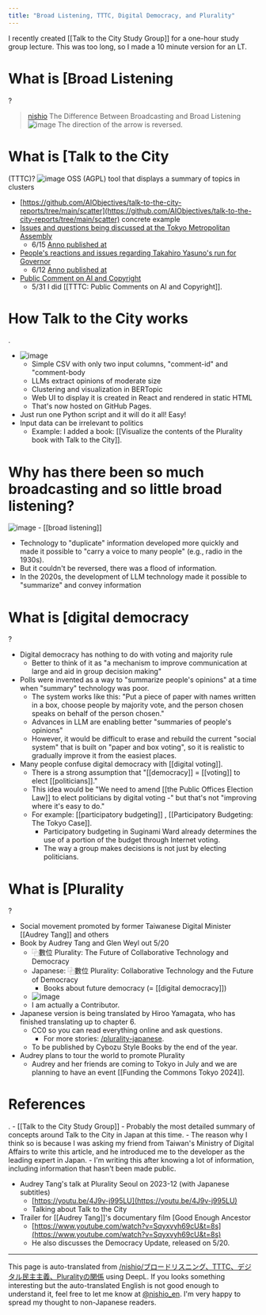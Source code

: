 ```yaml
---
title: "Broad Listening, TTTC, Digital Democracy, and Plurality"
---
```


I recently created [[Talk to the City Study Group]] for a one-hour study group lecture. This was too long, so I made a 10 minute version for an LT.

# What is [Broad Listening
?
> [nishio](https://x.com/nishio/status/1801205477990359465) The Difference Between Broadcasting and Broad Listening
>  ![image](https://gyazo.com/1a5328d749ad7a4ad4525e7cbed2a01e/thumb/1000)
The direction of the arrow is reversed.



# What is [Talk to the City
(TTTC)?
![image](https://gyazo.com/e05735418ecaf67a8a95d29cd9806442/thumb/1000)
OSS (AGPL) tool that displays a summary of topics in clusters
- [https://github.com/AIObjectives/talk-to-the-city-reports/tree/main/scatter](https://github.com/AIObjectives/talk-to-the-city-reports/tree/main/scatter)
concrete example
- [Issues and questions being discussed at the Tokyo Metropolitan Assembly](https://takahiroanno2024.github.io/tokyo-metropolitan-assembly-analysis-20240615/)
    - 6/15 [Anno published at](https://x.com/takahiroanno/status/1801856440145219827)
- [People's reactions and issues regarding Takahiro Yasuno's run for Governor](https://takahiroanno2024.github.io/yahoo-comment-analysis-20240610/)
    - 6/12 [Anno published at](https://x.com/takahiroanno/status/1800734598344925656)
- [Public Comment on AI and Copyright](https://nishio.github.io/tttc_aipubcom_japan/)
    - 5/31 I did [[TTTC: Public Comments on AI and Copyright]].



# How Talk to the City works
.
- ![image](https://gyazo.com/0630e4176f72582ae4cb259e84268e0a/thumb/1000)
    - Simple CSV with only two input columns, "comment-id" and "comment-body
    - LLMs extract opinions of moderate size
    - Clustering and visualization in BERTopic
    - Web UI to display it is created in React and rendered in static HTML
    - That's now hosted on GitHub Pages.
- Just run one Python script and it will do it all! Easy!
- Input data can be irrelevant to politics
    - Example: I added a book: [[Visualize the contents of the Plurality book with Talk to the City]].



# Why has there been so much broadcasting and so little broad listening?
![image](https://gyazo.com/8aed1a6ee239c672d1e504cdb48d0e9e/thumb/1000)
        - [[broad listening]]
- Technology to "duplicate" information developed more quickly and made it possible to "carry a voice to many people" (e.g., radio in the 1930s).
- But it couldn't be reversed, there was a flood of information.
- In the 2020s, the development of LLM technology made it possible to "summarize" and convey information



# What is [digital democracy
?
- Digital democracy has nothing to do with voting and majority rule
    - Better to think of it as "a mechanism to improve communication at large and aid in group decision making"
- Polls were invented as a way to "summarize people's opinions" at a time when "summary" technology was poor.
    - The system works like this: "Put a piece of paper with names written in a box, choose people by majority vote, and the person chosen speaks on behalf of the person chosen."
    - Advances in LLM are enabling better "summaries of people's opinions"
    - However, it would be difficult to erase and rebuild the current "social system" that is built on "paper and box voting", so it is realistic to gradually improve it from the easiest places.
- Many people confuse digital democracy with [[digital voting]].
    - There is a strong assumption that "[[democracy]] = [[voting]] to elect [[politicians]]."
    - This idea would be "We need to amend [[the Public Offices Election Law]] to elect politicians by digital voting -" but that's not "improving where it's easy to do."
    - For example: [[participatory budgeting]] , [[Participatory Budgeting: The Tokyo Case]].
        - Participatory budgeting in Suginami Ward already determines the use of a portion of the budget through Internet voting.
        - The way a group makes decisions is not just by electing politicians.



# What is [Plurality
?
- Social movement promoted by former Taiwanese Digital Minister [[Audrey Tang]] and others
- Book by Audrey Tang and Glen Weyl out 5/20
    - ⿻數位 Plurality: The Future of Collaborative Technology and Democracy
    - Japanese: ⿻數位 Plurality: Collaborative Technology and the Future of Democracy
        - Books about future democracy (= [[digital democracy]])
    - ![image](https://gyazo.com/1778594b1d609d53004799b20872cf33/thumb/1000)
    - I am actually a Contributor.
- Japanese version is being translated by Hiroo Yamagata, who has finished translating up to chapter 6.
    - CC0 so you can read everything online and ask questions.
        - For more stories: [/plurality-japanese](https://scrapbox.io/plurality-japanese).
    - To be published by Cybozu Style Books by the end of the year.
- Audrey plans to tour the world to promote Plurality
    - Audrey and her friends are coming to Tokyo in July and we are planning to have an event [[Funding the Commons Tokyo 2024]].


# References
.
    - [[Talk to the City Study Group]]
    - Probably the most detailed summary of concepts around Talk to the City in Japan at this time.
    - The reason why I think so is because I was asking my friend from Taiwan's Ministry of Digital Affairs to write this article, and he introduced me to the developer as the leading expert in Japan.
    - I'm writing this after knowing a lot of information, including information that hasn't been made public.
- Audrey Tang's talk at Plurality Seoul on 2023-12 (with Japanese subtitles)
    - [https://youtu.be/4J9v-j995LU](https://youtu.be/4J9v-j995LU)
    - Talking about Talk to the City
- Trailer for [[Audrey Tang]]'s documentary film [Good Enough Ancestor
    - [https://www.youtube.com/watch?v=Sqyxvyh69cU&t=8s](https://www.youtube.com/watch?v=Sqyxvyh69cU&t=8s)
    - He also discusses the Democracy Update, released on 5/20.
---
This page is auto-translated from [/nishio/ブロードリスニング、TTTC、デジタル民主主義、Pluralityの関係](https://scrapbox.io/nishio/ブロードリスニング、TTTC、デジタル民主主義、Pluralityの関係) using DeepL. If you looks something interesting but the auto-translated English is not good enough to understand it, feel free to let me know at [@nishio_en](https://twitter.com/nishio_en). I'm very happy to spread my thought to non-Japanese readers.